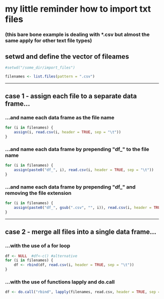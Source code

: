 # my little reminder how to import txt files 
### (this bare bone example is dealing with *.csv but almost the same apply for other text file types)

## setwd and define the vector of fileames

```r
#setwd("/some_dir/import_files")

filenames <- list.files(pattern = ".csv")
```

****
## case 1 - assign each file to a separate data frame...

### ...and name each data frame as the file name

```r
for (i in filenames) {
    assign(i, read.csv(i, header = TRUE, sep = "\t"))
}
```


### ...and name each data frame by prepending "df_" to the file name

```r
for (i in filenames) {
    assign(paste0("df_", i), read.csv(i, header = TRUE, sep = "\t"))
}
```


### ...and name each data frame by prepending "df_" and removing the file extension

```r
for (i in filenames) {
    assign(paste0("df_", gsub(".csv", "", i)), read.csv(i, header = TRUE, sep = "\t"))
}
```

****
## case 2 - merge all files into a single data frame...

### ...with the use of a for loop


```r
df <- NULL  #df<-c() #alternative
for (i in filenames) {
    df <- rbind(df, read.csv(i, header = TRUE, sep = "\t"))
}
```


### ...with the use of functions lapply and do.call

```r
df <- do.call("rbind", lapply(filenames, read.csv, header = TRUE, sep = "\t"))
```


